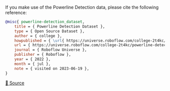 If you make use of the Powerline Detection data, please cite the following reference:

``` bibtex
@misc{ powerline-detection_dataset,
    title = { Powerline Detection Dataset },
    type = { Open Source Dataset },
    author = { college },
    howpublished = { \url{ https://universe.roboflow.com/college-2t4kc/powerline-detection } },
    url = { https://universe.roboflow.com/college-2t4kc/powerline-detection },
    journal = { Roboflow Universe },
    publisher = { Roboflow },
    year = { 2022 },
    month = { jul },
    note = { visited on 2023-06-19 },
}
```

[🔗 Source](https://universe.roboflow.com/college-2t4kc/powerline-detection)
